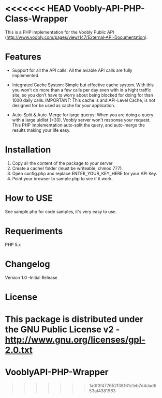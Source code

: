 <<<<<<< HEAD
Voobly-API-PHP-Class-Wrapper
============================

This is a PHP implementation for the Voobly Public API (http://www.voobly.com/pages/view/147/External-API-Documentation). 

Features
========

- Support for all the API calls: All the aviable API calls are fully implemented.

- Integrated Cache System: Simple but effective cache system. With this you won't do more than a few calls per day even with in a hight traffic site, so you don't have to worry about being blocked for doing for than 1000 daily calls.
IMPORTANT: This cache is and API-Level Cache, is not designed for be used as cache for your application.

- Auto-Split & Auto-Merge for large querys: When you are doing a query with a large uidlist (>30), Voobly server won't response your request. This PHP implementation auto-split the query, and auto-merge the results making your life easy.

Installation
============

1. Copy all the content of the package to your server.
2. Create a cache/ folder (must be writeable, chmod 777).
3. Open config.php and replace ENTER_YOUR_KEY_HERE for your API Key.
4. Point your browser to sample.php to see if it work.

How to USE
==========

See sample.php for code samples, it's very easy to use.

Requeriments
============

PHP 5.x

Changelog
=========

Version 1.0 
-Initial Release

License
=======

This package is distributed under the GNU Public License v2 - http://www.gnu.org/licenses/gpl-2.0.txt
=======
VooblyAPI-PHP-Wrapper
=====================
>>>>>>> 1a0f3f477652f38161c1eb7d4dad653af4381963
